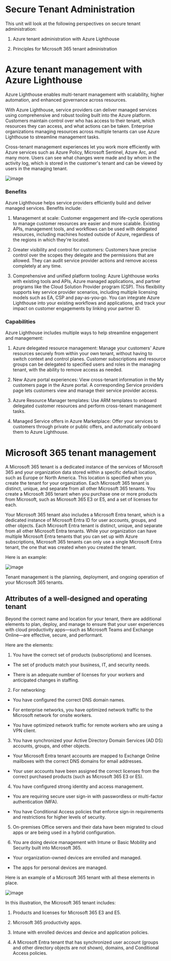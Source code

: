 # Secure Tenant Administration

This unit will look at the following perspectives on secure tenant administration:

1) Azure tenant administration with Azure Lighthouse

2) Principles for Microsoft 365 tenant administration

# Azure tenant management with Azure Lighthouse

Azure Lighthouse enables multi-tenant management with scalability, higher automation, and enhanced governance across resources.

With Azure Lighthouse, service providers can deliver managed services using comprehensive and robust tooling built into the Azure platform. Customers maintain control over who has access to their tenant, which resources they can access, and what actions can be taken. Enterprise organizations managing resources across multiple tenants can use Azure Lighthouse to streamline management tasks.

Cross-tenant management experiences let you work more efficiently with Azure services such as Azure Policy, Microsoft Sentinel, Azure Arc, and many more. Users can see what changes were made and by whom in the activity log, which is stored in the customer's tenant and can be viewed by users in the managing tenant.

![image](https://github.com/user-attachments/assets/5465ac6f-5402-4112-9b8b-4680037abb5e)

### Benefits

Azure Lighthouse helps service providers efficiently build and deliver managed services. Benefits include:

1) Management at scale: Customer engagement and life-cycle operations to manage customer resources are easier and more scalable. Existing APIs, management tools, and workflows can be used with delegated resources, including machines hosted outside of Azure, regardless of the regions in which they're located.

2) Greater visibility and control for customers: Customers have precise control over the scopes they delegate and the permissions that are allowed. They can audit service provider actions and remove access completely at any time.

3) Comprehensive and unified platform tooling: Azure Lighthouse works with existing tools and APIs, Azure managed applications, and partner programs like the Cloud Solution Provider program (CSP). This flexibility supports key service provider scenarios, including multiple licensing models such as EA, CSP and pay-as-you-go. You can integrate Azure Lighthouse into your existing workflows and applications, and track your impact on customer engagements by linking your partner ID.

### Capabilities

Azure Lighthouse includes multiple ways to help streamline engagement and management:

1) Azure delegated resource management: Manage your customers' Azure resources securely from within your own tenant, without having to switch context and control planes. Customer subscriptions and resource groups can be delegated to specified users and roles in the managing tenant, with the ability to remove access as needed.

2) New Azure portal experiences: View cross-tenant information in the My customers page in the Azure portal. A corresponding Service providers page lets customers view and manage their service provider access.

3) Azure Resource Manager templates: Use ARM templates to onboard delegated customer resources and perform cross-tenant management tasks.

4) Managed Service offers in Azure Marketplace: Offer your services to customers through private or public offers, and automatically onboard them to Azure Lighthouse.

# Microsoft 365 tenant management

A Microsoft 365 tenant is a dedicated instance of the services of Microsoft 365 and your organization data stored within a specific default location, such as Europe or North America. This location is specified when you create the tenant for your organization. Each Microsoft 365 tenant is distinct, unique, and separate from all other Microsoft 365 tenants. You create a Microsoft 365 tenant when you purchase one or more products from Microsoft, such as Microsoft 365 E3 or E5, and a set of licenses for each.

Your Microsoft 365 tenant also includes a Microsoft Entra tenant, which is a dedicated instance of Microsoft Entra ID for user accounts, groups, and other objects. Each Microsoft Entra tenant is distinct, unique, and separate from all other Microsoft Entra tenants. While your organization can have multiple Microsoft Entra tenants that you can set up with Azure subscriptions, Microsoft 365 tenants can only use a single Microsoft Entra tenant, the one that was created when you created the tenant.

Here is an example:

![image](https://github.com/user-attachments/assets/ed64dfc4-f680-4253-bd72-5162028740a5)

Tenant management is the planning, deployment, and ongoing operation of your Microsoft 365 tenants.

## Attributes of a well-designed and operating tenant

Beyond the correct name and location for your tenant, there are additional elements to plan, deploy, and manage to ensure that your user experiences with cloud productivity apps—such as Microsoft Teams and Exchange Online—are effective, secure, and performant.

Here are the elements:

1) You have the correct set of products (subscriptions) and licenses.

 - The set of products match your business, IT, and security needs.

 - There is an adequate number of licenses for your workers and anticipated changes in staffing.

2) For networking:

 - You have configured the correct DNS domain names.

 - For enterprise networks, you have optimized network traffic to the Microsoft network for onsite workers.

 - You have optimized network traffic for remote workers who are using a VPN client.

3) You have synchronized your Active Directory Domain Services (AD DS) accounts, groups, and other objects.

 - Your Microsoft Entra tenant accounts are mapped to Exchange Online mailboxes with the correct DNS domains for email addresses.

 - Your user accounts have been assigned the correct licenses from the correct purchased products (such as Microsoft 365 E3 or E5).

4) You have configured strong identity and access management.

 - You are requiring secure user sign-in with passwordless or multi-factor authentication (MFA).

 - You have Conditional Access policies that enforce sign-in requirements and restrictions for higher levels of security.

5) On-premises Office servers and their data have been migrated to cloud apps or are being used in a hybrid configuration.

6) You are doing device management with Intune or Basic Mobility and Security built into Microsoft 365.

 - Your organization-owned devices are enrolled and managed.

 - The apps for personal devices are managed.

Here is an example of a Microsoft 365 tenant with all these elements in place.

![image](https://github.com/user-attachments/assets/76b1e41c-8ca5-47c8-9da5-07ce958d9663)

In this illustration, the Microsoft 365 tenant includes:

1) Products and licenses for Microsoft 365 E3 and E5.

2) Microsoft 365 productivity apps.

3) Intune with enrolled devices and device and application policies.

4) A Microsoft Entra tenant that has synchronized user account (groups and other directory objects are not shown), domains, and Conditional Access policies.
